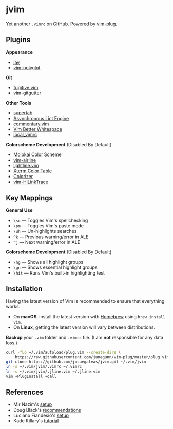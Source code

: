 # jvim
Yet another `.vimrc` on GitHub. Powered by [vim-plug](https://github.com/junegunn/vim-plug).

## Plugins
**Appearance**
- [jay](https://github.com/josuegaleas/jay)
- [vim-polyglot](https://github.com/sheerun/vim-polyglot)

**Git**
- [fugitive.vim](https://github.com/tpope/vim-fugitive)
- [vim-gitgutter](https://github.com/airblade/vim-gitgutter)

**Other Tools**
- [supertab](https://github.com/ervandew/supertab)
- [Asynchronous Lint Engine](https://github.com/dense-analysis/ale)
- [commentary.vim](https://github.com/tpope/vim-commentary)
- [Vim Better Whitespace](https://github.com/ntpeters/vim-better-whitespace)
- [local_vimrc](https://github.com/LucHermitte/local_vimrc)

**Colorscheme Development** (Disabled By Default)
- [Molokai Color Scheme](https://github.com/tomasr/molokai)
- [vim-airline](https://github.com/vim-airline/vim-airline)
- [lightline.vim](https://github.com/itchyny/lightline.vim)
- [Xterm Color Table](https://github.com/guns/xterm-color-table.vim)
- [Colorizer](https://github.com/chrisbra/Colorizer)
- [vim-HiLinkTrace](https://github.com/gerw/vim-HiLinkTrace)

## Key Mappings
**General Use**
- `\sc` — Toggles Vim's spellchecking
- `\pm` — Toggles Vim's paste mode
- `\uh` — Un-highlights searches
- `^k` — Previous warning/error in ALE
- `^j` — Next warning/error in ALE

**Colorscheme Development** (Disabled By Default)
- `\hg` — Shows all highlight groups
- `\gn` — Shows essential highlight groups
- `\hit` — Runs Vim's built-in highlighting test

## Installation
Having the latest version of Vim is recommended to ensure that everything works.
- On **macOS**, install the latest version with [Homebrew](https://brew.sh/) using `brew install vim`.
- On **Linux**, getting the latest version will vary between distributions.

**Backup** your `.vim` folder and `.vimrc` file. (I am **not** responsible for any data loss.)
```bash
curl -fLo ~/.vim/autoload/plug.vim --create-dirs \
    https://raw.githubusercontent.com/junegunn/vim-plug/master/plug.vim
git clone https://github.com/josuegaleas/jvim.git ~/.vim/jvim
ln -s ~/.vim/jvim/.vimrc ~/.vimrc
ln -s ~/.vim/jvim/.jline.vim ~/.jline.vim
vim +PlugInstall +qall
```

## References
- Mir Nazim's [setup](https://web.archive.org/web/20180430054624/http://mirnazim.org/writings/vim-plugins-i-use/)
- Doug Black's [recommendations](https://web.archive.org/web/20200202000014/http://dougblack.io/words/a-good-vimrc.html)
- Luciano Fiandesio's [setup](https://web.archive.org/web/20230309022904/http://fiandes.io/vim-configuration-for-happy-java-coding/)
- Kade Killary's [tutorial](https://web.archive.org/web/20200905080211/https://hackernoon.com/the-last-statusline-for-vim-a613048959b2)
